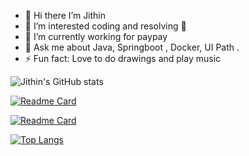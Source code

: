 - 👋 Hi there I’m Jithin
- 👀 I’m interested coding and resolving 🐞
- 🌱 I’m currently working for paypay
- 💬 Ask me about Java, Springboot , Docker, UI Path .
- ⚡ Fun fact: Love to do drawings and play music

![Jithin's GitHub stats](https://github-readme-stats.vercel.app/api?username=jithinbabu657&theme=tokyonight&show_icons=true&count_private=true&include_all_commits)

[![Readme Card](https://github-readme-stats.vercel.app/api/pin/?username=jithinbabu657&repo=java-challenge&theme=tokyonight&show_icons=true&show_owner=true)](https://github.com/jithinbabu657/java-challenge)

[![Readme Card](https://github-readme-stats.vercel.app/api/pin/?username=jithinbabu657&repo=kafka&theme=tokyonight&show_icons=true&show_owner=true)](https://github.com/jithinbabu657/kafka)

[![Top Langs](https://github-readme-stats.vercel.app/api/top-langs/?username=jithinbabu657&layout=compact&theme=nightowl&show_icons=true)](https://github.com/jithinbabu657)
<!---
jithinbabu657/jithinbabu657 is a ✨ special ✨ repository because its `README.md` (this file) appears on your GitHub profile.
You can click the Preview link to take a look at your changes.
--->
